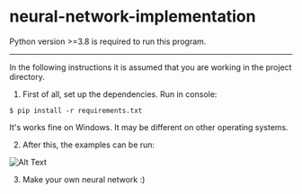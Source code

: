 # neural-network-implementation

Python version >=3.8 is required to run this program.

-----
In the following instructions it is assumed that you are working in the project directory.

1. First of all, set up the dependencies. Run in console:
```
$ pip install -r requirements.txt
```
It's works fine on Windows. It may be different on other operating systems.


2. After this, the examples can be run:

![Alt Text](https://media.giphy.com/media/0Lyf0xgKUYPBpSBL9Q/giphy.gif)

3. Make your own neural network :)